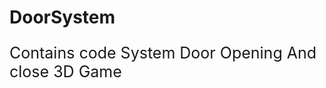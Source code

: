 # DoorSystem 
<p style="font-size:25px;"> Contains code System Door Opening And close 3D Game </p><br>

